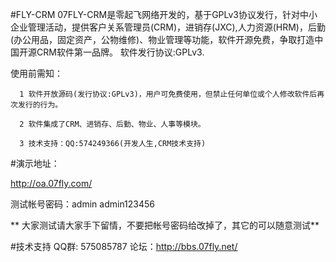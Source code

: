 #FLY-CRM
07FLY-CRM是零起飞网络开发的，基于GPLv3协议发行，针对中小企业管理活动，提供客户关系管理员(CRM)，进销存(JXC),人力资源(HRM)，后勤(办公用品，固定资产，公物维修)、物业管理等功能，软件开源免费，争取打造中国开源CRM软件第一品牌。
软件发行协议:GPLv3. 

使用前需知：

      1 软件开放源码(发行协议:GPLv3)，用户可免费使用，但禁止任何单位或个人修改软件后再次发行的行为。

      2 软件集成了CRM、进销存、后勤、物业、人事等模块。

      3 技术支持：QQ:574249366(开发人生,CRM技术支持)


#演示地址：

  http://oa.07fly.com/

 测试帐号密码：admin              admin123456

 ** 大家测试请大家手下留情，不要把帐号密码给改掉了，其它的可以随意测试** 

#技术支持
    QQ群: 575085787
    论坛：http://bbs.07fly.net/